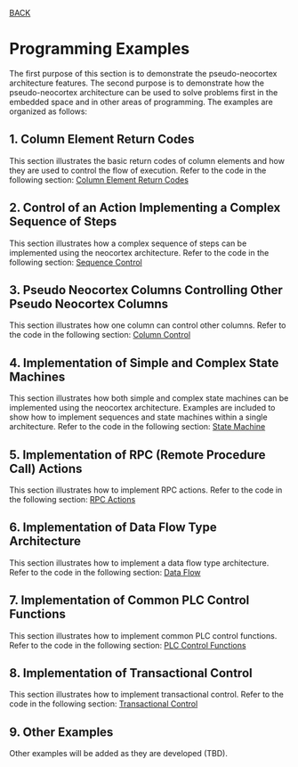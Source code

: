 [BACK](../README.md)

# Programming Examples

The first purpose of this section is to demonstrate the pseudo-neocortex architecture features. The second purpose is to demonstrate how the pseudo-neocortex architecture can be used to solve problems first in the embedded space and in other areas of programming. The examples are organized as follows:


## 1. Column Element Return Codes
This section illustrates the basic return codes of column elements and how they are used to control the flow of execution. Refer to the code in the following section:
[Column Element Return Codes](./column_element_return_codes/README.md)

## 2. Control of an Action Implementing a Complex Sequence of Steps
This section illustrates how a complex sequence of steps can be implemented using the neocortex architecture. Refer to the code in the following section:
[Sequence Control](./sequence_control/README.md)

## 3. Pseudo Neocortex Columns Controlling Other Pseudo Neocortex Columns
This section illustrates how one column can control other columns. Refer to the code in the following section:
[Column Control](./column_control/README.md)

## 4. Implementation of Simple and Complex State Machines
This section illustrates how both simple and complex state machines can be implemented using the neocortex architecture. Examples are included to show how to implement sequences and state machines within a single architecture. Refer to the code in the following section:
[State Machine](./state_machine/README.md)

## 5. Implementation of RPC (Remote Procedure Call) Actions
This section illustrates how to implement RPC actions. Refer to the code in the following section:
[RPC Actions](./rpc_actions/README.md)

## 6. Implementation of Data Flow Type Architecture
This section illustrates how to implement a data flow type architecture. Refer to the code in the following section:
[Data Flow](./data_flow/README.md)

## 7. Implementation of Common PLC Control Functions
This section illustrates how to implement common PLC control functions. Refer to the code in the following section:
[PLC Control Functions](./plc_control_functions/README.md)

## 8. Implementation of Transactional Control
This section illustrates how to implement transactional control. Refer to the code in the following section:
[Transactional Control](./transactional_control/README.md)

## 9. Other Examples
Other examples will be added as they are developed (TBD).

